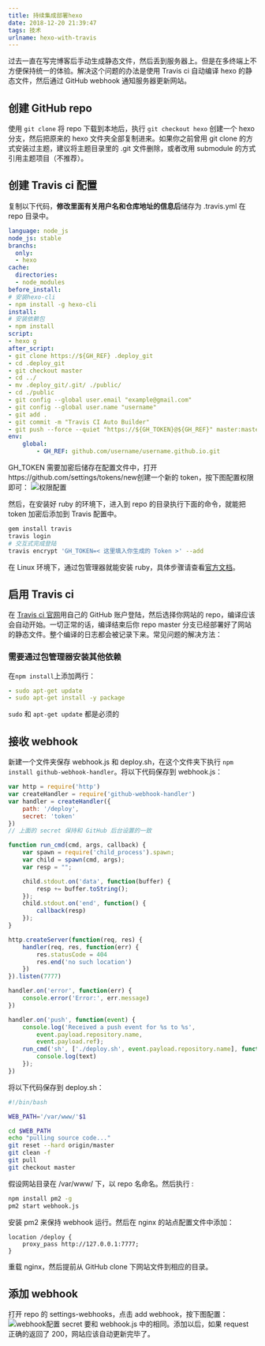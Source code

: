 ```yaml
---
title: 持续集成部署hexo
date: 2018-12-20 21:39:47
tags: 技术
urlname: hexo-with-travis
---
```


过去一直在写完博客后手动生成静态文件，然后丢到服务器上。但是在多终端上不方便保持统一的体验。解决这个问题的办法是使用 Travis ci 自动编译 hexo 的静态文件，然后通过 GitHub webhook 通知服务器更新网站。<!-- more -->

## 创建 GitHub repo

使用 `git clone` 将 repo 下载到本地后，执行 `git checkout hexo` 创建一个 hexo 分支，然后把原来的 hexo 文件夹全部复制进来。如果你之前曾用 git clone 的方式安装过主题，建议将主题目录里的 .git 文件删除，或者改用 submodule 的方式引用主题项目（不推荐）。

## 创建 Travis ci 配置

复制以下代码，**修改里面有关用户名和仓库地址的信息后**储存为 .travis.yml 在 repo 目录中。

```yaml
language: node_js
node_js: stable
branchs:
  only:
  - hexo
cache:
  directories:
  - node_modules
before_install:
# 安装hexo-cli
- npm install -g hexo-cli
install:
# 安装依赖包
- npm install
script:
- hexo g
after_script:
- git clone https://${GH_REF} .deploy_git
- cd .deploy_git
- git checkout master
- cd ../
- mv .deploy_git/.git/ ./public/
- cd ./public
- git config --global user.email "example@gmail.com"
- git config --global user.name "username" 
- git add .
- git commit -m "Travis CI Auto Builder"
- git push --force --quiet "https://${GH_TOKEN}@${GH_REF}" master:master
env:
    global:
        - GH_REF: github.com/username/username.github.io.git 
```

GH_TOKEN 需要加密后储存在配置文件中，打开https://github.com/settings/tokens/new创建一个新的 token，按下图配置权限即可：
![权限配置](https://i.loli.net/2018/12/20/5c1b939e53817.png)

然后，在安装好 ruby 的环境下，进入到 repo 的目录执行下面的命令，就能把 token 加密后添加到 Travis 配置中。

```bash
gem install travis
travis login
# 交互式完成登陆
travis encrypt 'GH_TOKEN=< 这里填入你生成的 Token >' --add
```

在 Linux 环境下，通过包管理器就能安装 ruby，具体步骤请查看[官方文档](https://www.ruby-lang.org/zh_cn/documentation/installation/)。

## 启用 Travis ci

在 [Travis ci 官网](https://travis-ci.org/)用自己的 GitHub 账户登陆，然后选择你网站的 repo，编译应该会自动开始。一切正常的话，编译结束后你 repo master 分支已经部署好了网站的静态文件。整个编译的日志都会被记录下来。常见问题的解决方法：

### 需要通过包管理器安装其他依赖

在`npm install`上添加两行：

```yaml
- sudo apt-get update
- sudo apt-get install -y package
```

`sudo` 和 `apt-get update` 都是必须的

## 接收 webhook

新建一个文件夹保存 webhook.js 和 deploy.sh，在这个文件夹下执行 `npm install github-webhook-handler`。将以下代码保存到 webhook.js：

```javascript
var http = require('http')
var createHandler = require('github-webhook-handler')
var handler = createHandler({
	path: '/deploy',
	secret: 'token'
})
// 上面的 secret 保持和 GitHub 后台设置的一致

function run_cmd(cmd, args, callback) {
	var spawn = require('child_process').spawn;
	var child = spawn(cmd, args);
	var resp = "";

	child.stdout.on('data', function(buffer) {
		resp += buffer.toString();
	});
	child.stdout.on('end', function() {
		callback(resp)
	});
}

http.createServer(function(req, res) {
	handler(req, res, function(err) {
		res.statusCode = 404
		res.end('no such location')
	})
}).listen(7777)

handler.on('error', function(err) {
	console.error('Error:', err.message)
})

handler.on('push', function(event) {
	console.log('Received a push event for %s to %s',
		event.payload.repository.name,
		event.payload.ref);
	run_cmd('sh', ['./deploy.sh', event.payload.repository.name], function(text) {
		console.log(text)
	});
})
```

将以下代码保存到 deploy.sh：

```bash
#!/bin/bash

WEB_PATH='/var/www/'$1

cd $WEB_PATH
echo "pulling source code..."
git reset --hard origin/master
git clean -f
git pull
git checkout master
```

假设网站目录在 /var/www/ 下，以 repo 名命名。然后执行 :

```bash
npm install pm2 -g
pm2 start webhook.js
```

 安装 pm2 来保持 webhook 运行。然后在 nginx 的站点配置文件中添加：

```nginx
location /deploy {
	proxy_pass http://127.0.0.1:7777;
}
```

重载 nginx，然后提前从 GitHub clone 下网站文件到相应的目录。

## 添加 webhook

打开 repo 的 settings-webhooks，点击 add webhook，按下图配置：
![webhook配置](https://i.loli.net/2018/12/20/5c1b9a248b403.png)
secret 要和 webhook.js 中的相同。添加以后，如果 request 正确的返回了 200，网站应该自动更新完毕了。